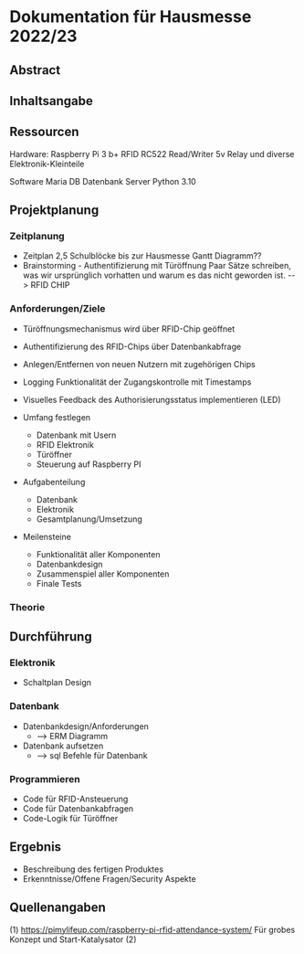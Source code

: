 
# Dokumentation für Hausmesse 2022/23

## Abstract

## Inhaltsangabe

## Ressourcen

Hardware:
	Raspberry Pi 3 b+
	RFID RC522 Read/Writer
	5v Relay und diverse Elektronik-Kleinteile
	
Software
	Maria DB Datenbank Server
	Python 3.10

## Projektplanung


### Zeitplanung
- Zeitplan 2,5 Schulblöcke bis zur Hausmesse
	Gantt Diagramm??
- Brainstorming - Authentifizierung mit Türöffnung
	Paar Sätze schreiben, was wir ursprünglich vorhatten und warum es das nicht geworden ist.
	--> RFID CHIP

### Anforderungen/Ziele
- Türöffnungsmechanismus wird über RFID-Chip geöffnet
- Authentifizierung des RFID-Chips über Datenbankabfrage
- Anlegen/Entfernen von neuen Nutzern mit zugehörigen Chips
- Logging Funktionalität der Zugangskontrolle mit Timestamps
- Visuelles Feedback des Authorisierungsstatus implementieren (LED)

- Umfang festlegen
	- Datenbank mit Usern
	- RFID Elektronik
	- Türöffner
	- Steuerung auf Raspberry PI
- Aufgabenteilung
	- Datenbank
	- Elektronik
	- Gesamtplanung/Umsetzung
- Meilensteine
	- Funktionalität aller Komponenten
	- Datenbankdesign
	- Zusammenspiel aller Komponenten
	- Finale Tests

### Theorie

## Durchführung

### Elektronik
- Schaltplan Design

### Datenbank
- Datenbankdesign/Anforderungen
	- --> ERM Diagramm
- Datenbank aufsetzen
	- --> sql Befehle für Datenbank

### Programmieren
- Code für RFID-Ansteuerung
- Code für Datenbankabfragen
- Code-Logik für Türöffner

## Ergebnis

- Beschreibung des fertigen Produktes
- Erkenntnisse/Offene Fragen/Security Aspekte

## Quellenangaben

(1) https://pimylifeup.com/raspberry-pi-rfid-attendance-system/
		Für grobes Konzept und Start-Katalysator
(2) 